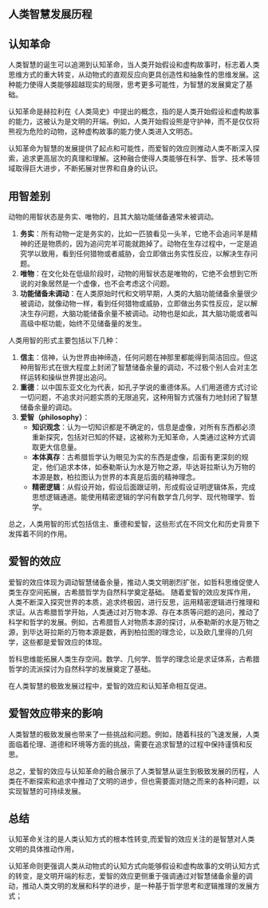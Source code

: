## 人类智慧发展历程

## 认知革命

人类智慧的诞生可以追溯到认知革命，当人类开始假设和虚构故事时，标志着人类思维方式的重大转变，从动物式的直观反应向更具创造性和抽象性的思维发展。这种能力使得人类能够超越现实的局限，思考更多可能性，为智慧的发展奠定了基础。

认知革命是赫拉利在《人类简史》中提出的概念，指的是人类开始假设和虚构故事的能力，这被认为是文明的开端。例如，人类开始假设熊是守护神，而不是仅仅将熊视为危险的动物，这种虚构故事的能力使人类进入文明态。

认知革命为智慧的发展提供了起点和可能性，而爱智的效应则推动人类不断深入探索，追求更高层次的真理和理解。这种融合使得人类能够在科学、哲学、技术等领域取得巨大进步，不断拓展对世界和自身的认识。

## 用智差别


动物的用智状态是务实、唯物的，且其大脑功能储备通常未被调动。
1. **务实**：所有动物一定是务实的，比如一匹狼看见一头羊，它绝不会追问羊是精神的还是物质的，因为追问完羊可能就跑掉了。动物在生存过程中，一定是追究学以致用，看到任何猎物或者威胁，会立即做出务实性反应，以解决生存问题。
2. **唯物**：在文化处在低级阶段时，动物的用智状态是唯物的，它绝不会想到它所说的对象居然是一个虚像，也不会考虑这个问题。
3. **功能储备未调动**：在人类原始时代和文明早期，人类的大脑功能储备余量很少被调动，就像动物一样，看到任何猎物或威胁，立即做出务实性反应，足以解决生存问题，大脑功能储备余量不被调动。动物也是如此，其大脑功能或者叫高级中枢功能，始终不见储备量的发生。


人类用智的形式主要包括以下几种：
1. **信主**：信神，认为世界由神缔造，任何问题在神那里都能得到简洁回应。但这种用智形式在很大程度上封闭了智慧储备余量的调动，不过极个别人会对主怎样运转和操纵世界提出追问。
2. **重德**：以中国东亚文化为代表，如孔子学说的重德体系。人们用道德方式讨论一切问题，不追求对问题实质的无限追究，这种用智方式强有力地封闭了智慧储备余量的调动。
3. **爱智（philosophy）**：
    - **知识观念**：认为一切知识都是不确定的，信息是虚像，对所有东西都必须重新探究，包括对已知的怀疑，这被称为无知革命，人类通过这种方式调取更大信息量。
    - **本体真存**：古希腊哲学认为眼见为实的东西是虚像，后面有更深刻的规定，他们追求本体，如泰勒斯认为水是万物之源，毕达哥拉斯认为万物的本源是数，柏拉图认为世界的本真是后面的精神理念。
    - **精密逻辑**：从假设开始，假设后面跟证明，形成假设证明逻辑体系，完成思想逻辑通道。能使用精密逻辑的学问有数学含几何学、现代物理学、哲学。

总之，人类用智的形式包括信主、重德和爱智，这些形式在不同文化和历史背景下发挥着不同的作用。


## 爱智的效应


爱智的效应体现为调动智慧储备余量，推动人类文明剧烈扩张，如哲科思维促使人类生存空间拓展，古希腊哲学为自然科学奠定基础。
随着爱智的效应发挥作用，人类不断深入探究世界的本质，追求终极因，进行反思，运用精密逻辑进行推理和求证。从古希腊哲学开始，人类通过对万物本源、存在本质等问题的追问，推动了科学和哲学的发展。例如，古希腊哲人对物质本源的探讨，从泰勒斯的水是万物之源，到毕达哥拉斯的万物本源是数，再到柏拉图的理念论，以及欧几里得的几何学，这些都是爱智效应的体现。

哲科思维能拓展人类生存空间。数学、几何学、哲学的理念论是求证体系，古希腊哲学的流派探讨为自然科学的发展奠定了基础。

在人类智慧的极致发展过程中，爱智的效应和认知革命相互促进。


## 爱智效应带来的影响

人类智慧的极致发展也带来了一些挑战和问题。例如，随着科技的飞速发展，人类面临着伦理、道德和环境等方面的挑战，需要在追求智慧的过程中保持谨慎和反思。

总之，爱智的效应与认知革命的融合展示了人类智慧从诞生到极致发展的历程，人类在不断探索和追求中推动了文明的进步，但也需要面对随之而来的各种问题，以实现智慧的可持续发展。



## 总结

认知革命关注的是人类认知方式的根本性转变,而爱智的效应关注的是智慧对人类文明的具体推动作用，

认知革命则更强调人类从动物式的认知方式向能够假设和虚构故事的文明认知方式的转变，是文明开端的标志，爱智的效应更侧重于强调通过对智慧储备余量的调动，推动人类文明的发展和科学的进步，是一种基于哲学思考和逻辑推理的发展方式；



